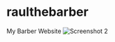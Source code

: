 # raulthebarber
My Barber Website
![Screenshot
2](https://github.com/jimenezraul/raulthebarber/blob/master/raulthebarber.net.jpeg)
